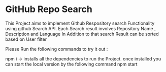 # GitHub Repo Search

This Project aims to implement Github Respository search Functionality using github Search API.
Each Search result involves Repository Name , Description and Language
In Addition to that search Result can be sorted based on User filter


Please Run the following commands to try it out :

npm i -> installs all the dependencies to run the Project.
once installed you can start the local version by the following command
npm start
